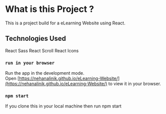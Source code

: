 # What is this Project ?

This is a project build for a eLearning Website using React.

## Technologies Used

React
Sass
React Scroll
React Icons

### `run in your browser`

Run the app in the development mode.\
Open [https://nehanalinik.github.io/eLearning-Website/](https://nehanalinik.github.io/eLearning-Website/) to view it in your browser.

### `npm start`

If you clone this in your local machine then run npm start
